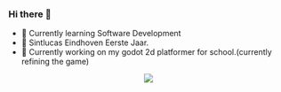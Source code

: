 ### Hi there 👋

- 🌱 Currently learning Software Development
- 🏫 Sintlucas Eindhoven Eerste Jaar.
- 🏫 Currently working on my godot 2d platformer for school.(currently refining the game)



<div id="header" align="center">
  <img src="https://media.giphy.com/media/enj50kao8gMfu/giphy.gif"/>
</div>
